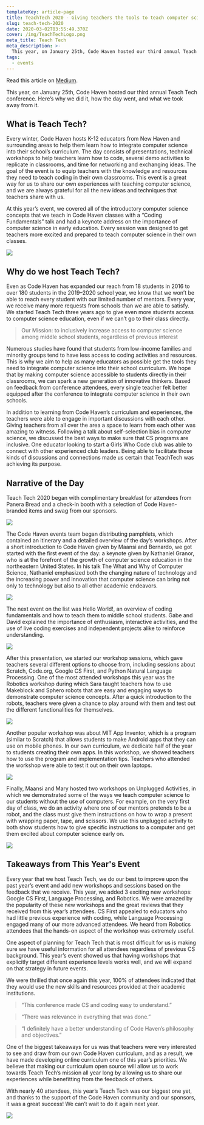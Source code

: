 ```yaml
---
templateKey: article-page
title: TeachTech 2020 - Giving teachers the tools to teach computer science
slug: teach-tech-2020
date: 2020-03-02T03:55:49.370Z
cover: /img/TeachTechLogo.png
meta_title: Teach Tech
meta_description: >-
  This year, on January 25th, Code Haven hosted our third annual Teach Tech conference. Here’s why we did it, how the day went, and what we took away from it.
tags:
  - events
---
```


Read this article on [Medium](https://medium.com/code-haven/teachtech-2020-giving-teachers-the-tools-to-teach-computer-science-d99367604375).

This year, on January 25th, Code Haven hosted our third annual Teach Tech conference. Here’s why we did it, how the day went, and what we took away from it.

## What is Teach Tech?

Every winter, Code Haven hosts K-12 educators from New Haven and surrounding areas to help them learn how to integrate computer science into their school’s curriculum. The day consists of presentations, technical workshops to help teachers learn how to code, several demo activities to replicate in classrooms, and time for networking and exchanging ideas. The goal of the event is to equip teachers with the knowledge and resources they need to teach coding in their own classrooms. This event is a great way for us to share our own experiences with teaching computer science, and we are always grateful for all the new ideas and techniques that teachers share with us.

At this year’s event, we covered all of the introductory computer science concepts that we teach in Code Haven classes with a “Coding Fundamentals” talk and had a keynote address on the importance of computer science in early education. Every session was designed to get teachers more excited and prepared to teach computer science in their own classes.

![](/img/TeachTechItinerary.png)

## Why do we host Teach Tech?

Even as Code Haven has expanded our reach from 18 students in 2016 to over 180 students in the 2019–2020 school year, we know that we won’t be able to reach every student with our limited number of mentors. Every year, we receive many more requests from schools than we are able to satisfy. We started Teach Tech three years ago to give even more students access to computer science education, even if we can’t go to their class directly.

> Our Mission: to inclusively increase access to computer science among middle school students, regardless of previous interest

Numerous studies have found that students from low-income families and minority groups tend to have less access to coding activities and resources. This is why we aim to help as many educators as possible get the tools they need to integrate computer science into their school curriculum. We hope that by making computer science accessible to students directly in their classrooms, we can spark a new generation of innovative thinkers. Based on feedback from conference attendees, every single teacher felt better equipped after the conference to integrate computer science in their own schools.

In addition to learning from Code Haven’s curriculum and experiences, the teachers were able to engage in important discussions with each other. Giving teachers from all over the area a space to learn from each other was amazing to witness. Following a talk about self-selection bias in computer science, we discussed the best ways to make sure that CS programs are inclusive. One educator looking to start a Girls Who Code club was able to connect with other experienced club leaders. Being able to facilitate those kinds of discussions and connections made us certain that TeachTech was achieving its purpose.

## Narrative of the Day

Teach Tech 2020 began with complimentary breakfast for attendees from Panera Bread and a check-in booth with a selection of Code Haven-branded items and swag from our sponsors.

![](/img/TeachTechMorning.png)

The Code Haven events team began distributing pamphlets, which contained an itinerary and a detailed overview of the day’s workshops. After a short introduction to Code Haven given by Maansi and Bernardo, we got started with the first event of the day: a keynote given by Nathaniel Granor, who is at the forefront of the growth of computer science education in the northeastern United States. In his talk The What and Why of Computer Science, Nathaniel emphasized both the changing nature of technology and the increasing power and innovation that computer science can bring not only to technology but also to all other academic endeavors.

![](/img/TeachTechIntro.png)

The next event on the list was Hello World!, an overview of coding fundamentals and how to teach them to middle school students. Gabe and David explained the importance of enthusiasm, interactive activities, and the use of live coding exercises and independent projects alike to reinforce understanding.

![](/img/TeachTechHelloWorld.png)

After this presentation, we started our workshop sessions, which gave teachers several different options to choose from, including sessions about Scratch, Code.org, Google CS First, and Python Natural Language Processing. One of the most attended workshops this year was the Robotics workshop during which Sara taught teachers how to use Makeblock and Sphero robots that are easy and engaging ways to demonstrate computer science concepts. After a quick introduction to the robots, teachers were given a chance to play around with them and test out the different functionalities for themselves.

![](/img/TeachTechRobots.png)

Another popular workshop was about MIT App Inventor, which is a program (similar to Scratch) that allows students to make Android apps that they can use on mobile phones. In our own curriculum, we dedicate half of the year to students creating their own apps. In this workshop, we showed teachers how to use the program and implementation tips. Teachers who attended the workshop were able to test it out on their own laptops.

![](/img/TeachTechWorkshop.png)

Finally, Maansi and Mary hosted two workshops on Unplugged Activities, in which we demonstrated some of the ways we teach computer science to our students without the use of computers. For example, on the very first day of class, we do an activity where one of our mentors pretends to be a robot, and the class must give them instructions on how to wrap a present with wrapping paper, tape, and scissors. We use this unplugged activity to both show students how to give specific instructions to a computer and get them excited about computer science early on.

![](/img/TeachTechUnplugged.png)

## Takeaways from This Year's Event

Every year that we host Teach Tech, we do our best to improve upon the past year’s event and add new workshops and sessions based on the feedback that we receive. This year, we added 3 exciting new workshops: Google CS First, Language Processing, and Robotics. We were amazed by the popularity of these new workshops and the great reviews that they received from this year’s attendees. CS First appealed to educators who had little previous experience with coding, while Language Processing engaged many of our more advanced attendees. We heard from Robotics attendees that the hands-on aspect of the workshop was extremely useful.

One aspect of planning for Teach Tech that is most difficult for us is making sure we have useful information for all attendees regardless of previous CS background. This year’s event showed us that having workshops that explicitly target different experience levels works well, and we will expand on that strategy in future events.

We were thrilled that once again this year, 100% of attendees indicated that they would use the new skills and resources provided at their academic institutions.

> “This conference made CS and coding easy to understand.”

> “There was relevance in everything that was done.”

> “I definitely have a better understanding of Code Haven’s philosophy and objectives.”

One of the biggest takeaways for us was that teachers were very interested to see and draw from our own Code Haven curriculum, and as a result, we have made developing online curriculum one of this year’s priorities. We believe that making our curriculum open source will allow us to work towards Teach Tech’s mission all year long by allowing us to share our experiences while benefitting from the feedback of others.

With nearly 40 attendees, this year’s Teach Tech was our biggest one yet, and thanks to the support of the Code Haven community and our sponsors, it was a great success! We can’t wait to do it again next year.

![](/img/TeachTechCollage.png)